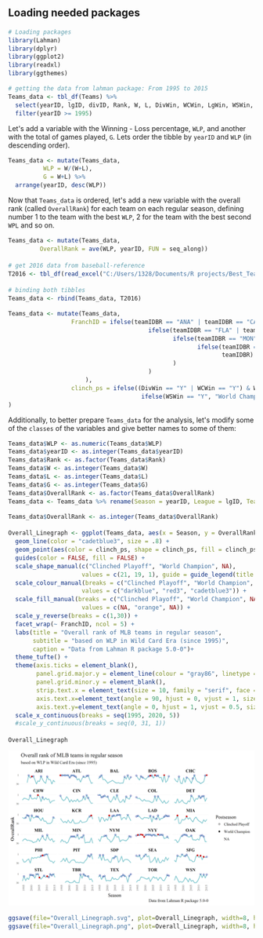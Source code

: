 Loading needed packages
-----------------------

``` r
# Loading packages
library(Lahman)
library(dplyr)
library(ggplot2)
library(readxl)
library(ggthemes)
```

``` r
# getting the data from lahman package: From 1995 to 2015
Teams_data <- tbl_df(Teams) %>%
  select(yearID, lgID, divID, Rank, W, L, DivWin, WCWin, LgWin, WSWin, name, teamIDBR) %>%
  filter(yearID >= 1995)
```

Let's add a variable with the Winning - Loss percentage, `WLP`, and another with the total of games played, `G`. Lets order the tibble by `yearID` and `WLP` (in descending order).

``` r
Teams_data <- mutate(Teams_data,
          WLP = W/(W+L),
          G = W+L) %>%
  arrange(yearID, desc(WLP))
```

Now that `Teams_data` is ordered, let's add a new variable with the overall rank (called `OverallRank`) for each team on each regular season, defining number 1 to the team with the best `WLP`, 2 for the team with the best second `WPL` and so on.

``` r
Teams_data <- mutate(Teams_data,
         OverallRank = ave(WLP, yearID, FUN = seq_along))

# get 2016 data from baseball-reference
T2016 <- tbl_df(read_excel("C:/Users/1328/Documents/R projects/Best_Team_Champ/data/T2016.xlsx"))

# binding both tibbles
Teams_data <- rbind(Teams_data, T2016)
```

``` r
Teams_data <- mutate(Teams_data,
                  FranchID = ifelse(teamIDBR == "ANA" | teamIDBR == "CAL" | teamIDBR == "LAA", "LAA",
                                        ifelse(teamIDBR == "FLA" | teamIDBR == "MIA", "MIA",
                                               ifelse(teamIDBR == "MON" | teamIDBR == "WAS" | teamIDBR == "WSN", "WSN",
                                                      ifelse(teamIDBR == "TBD" | teamIDBR == "TBR", "TBR",
                                                             teamIDBR)
                                               )
                                        )
                      ),
                  clinch_ps = ifelse((DivWin == "Y" | WCWin == "Y") & WSWin == "N", "Clinched Playoff",
                                      ifelse(WSWin == "Y", "World Champion", NA))
)
```

Additionally, to better prepare `Teams_data` for the analysis, let's modify some of the `classes` of the variables and give better names to some of them:

``` r
Teams_data$WLP <- as.numeric(Teams_data$WLP)
Teams_data$yearID <- as.integer(Teams_data$yearID)
Teams_data$Rank <- as.factor(Teams_data$Rank)
Teams_data$W <- as.integer(Teams_data$W)
Teams_data$L <- as.integer(Teams_data$L)
Teams_data$G <- as.integer(Teams_data$G)
Teams_data$OverallRank <- as.factor(Teams_data$OverallRank)
Teams_data <- Teams_data %>% rename(Season = yearID, League = lgID, Team = name)
```

``` r
Teams_data$OverallRank <- as.integer(Teams_data$OverallRank)

Overall_Linegraph <- ggplot(Teams_data, aes(x = Season, y = OverallRank)) +
  geom_line(color = "cadetblue3", size = .8) +
  geom_point(aes(color = clinch_ps, shape = clinch_ps, fill = clinch_ps)) +
  guides(color = FALSE, fill = FALSE) +
  scale_shape_manual(c("Clinched Playoff", "World Champion", NA),  
                     values = c(21, 19, 1), guide = guide_legend(title = "Postseason")) +
  scale_colour_manual(breaks = c("Clinched Playoff", "World Champion", NA),  
                     values = c("darkblue", "red3", "cadetblue3")) +
  scale_fill_manual(breaks = c("Clinched Playoff", "World Champion", NA),  
                     values = c(NA, "orange", NA)) +
  scale_y_reverse(breaks = c(1,30)) +
  facet_wrap(~ FranchID, ncol = 5) +
  labs(title = "Overall rank of MLB teams in regular season",
       subtitle = "based on WLP in Wild Card Era (since 1995)",
       caption = "Data from Lahman R package 5.0-0")+
  theme_tufte() +
  theme(axis.ticks = element_blank(),
        panel.grid.major.y = element_line(colour = "gray86", linetype = "dotted", size = 0.1),
        panel.grid.minor.y = element_blank(),
        strip.text.x = element_text(size = 10, family = "serif", face = "bold", colour = "black", angle = 0),
        axis.text.x=element_text(angle = 90, hjust = 0, vjust = 1, size = 7),
        axis.text.y=element_text(angle = 0, hjust = 1, vjust = 0.5, size = 6)) +
  scale_x_continuous(breaks = seq(1995, 2020, 5))
  #scale_y_continuous(breaks = seq(0, 31, 1))

Overall_Linegraph
```

![](Overall_Linegraph.png)

``` r
ggsave(file="Overall_Linegraph.svg", plot=Overall_Linegraph, width=8, height=5)
ggsave(file="Overall_Linegraph.png", plot=Overall_Linegraph, width=8, height=5)
```
